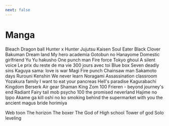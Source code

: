 ```yaml
---
next: false
---
```


<script setup>
import EntriesGrid from '@components/EntriesGrid.vue'
import {data} from '@vp/data-loader/manga.data.ts'
</script>

# Manga

<EntriesGrid :data="data" />

Bleach
Dragon ball
Hunter x Hunter
Jujutsu Kaisen
Soul Eater
Black Clover
Bakuman
Dream land
My hero academia
Gotobun no Hanayome
Domestic girlfriend
Yu Yu hakusho
One punch man
Fire force
Tokyo ghoul
A silent voice
Le prix du reste de ma vie
300 jours avec toi
Blue box
Seven deadly sins
Kaguya sama: love is war
Magi
Fire punch
Chainsaw man
Sakamoto days
Rurouni Kenshin
We never learn
Noragami
Assassination classroom
Yozakura family
I want to eat your pancreas
Hell's paradise
Kagurabachi
Kingdom
Berserk
Air gear
Shaman King
Zom 100
Frieren - beyond journey's end
Radiant
Fairy tail
mob psycho 100
the promised neverland
Hajime no Ippo
Akame ga kill
oshi no ko
smoking behind the supermarket with you
the ancient magus bride
horimiya

Web toon
The horizon
The boxer
The God of High school
Tower of god
Solo leveling
